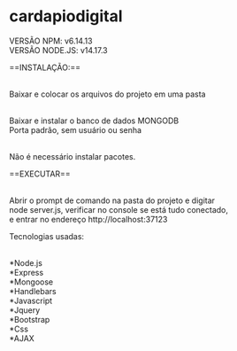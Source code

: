 # cardapiodigital</br>

VERSÃO NPM: v6.14.13</br>
VERSÃO NODE.JS: v14.17.3</br>

==INSTALAÇÃO:==</br></br>

Baixar e colocar os arquivos do projeto em uma pasta</br></br>

Baixar e instalar o banco de dados MONGODB</br>
Porta padrão, sem usuário ou senha</br></br>

Não é necessário instalar pacotes.</br>

==EXECUTAR==</br></br>

Abrir o prompt de comando na pasta do projeto e digitar </br>
node server.js, verificar no console se está tudo conectado,</br>
e entrar no endereço http://localhost:37123</br>

Tecnologias usadas:</br></br>

*Node.js</br>
*Express</br>
*Mongoose</br>
*Handlebars</br>
*Javascript</br>
*Jquery</br>
*Bootstrap</br>
*Css</br>
*AJAX</br>
